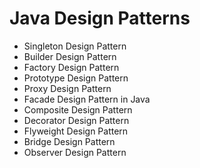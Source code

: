 # Java Design Patterns

- Singleton Design Pattern
- Builder Design Pattern
- Factory Design Pattern
- Prototype Design Pattern
- Proxy Design Pattern
- Facade Design Pattern in Java
- Composite Design Pattern
- Decorator Design Pattern
- Flyweight Design Pattern
- Bridge Design Pattern
- Observer Design Pattern

